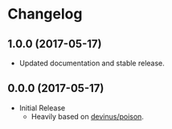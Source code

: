 # Changelog

## 1.0.0 (2017-05-17)

* Updated documentation and stable release.

## 0.0.0 (2017-05-17)

* Initial Release
  * Heavily based on [devinus/poison](https://github.com/devinus/poison).
